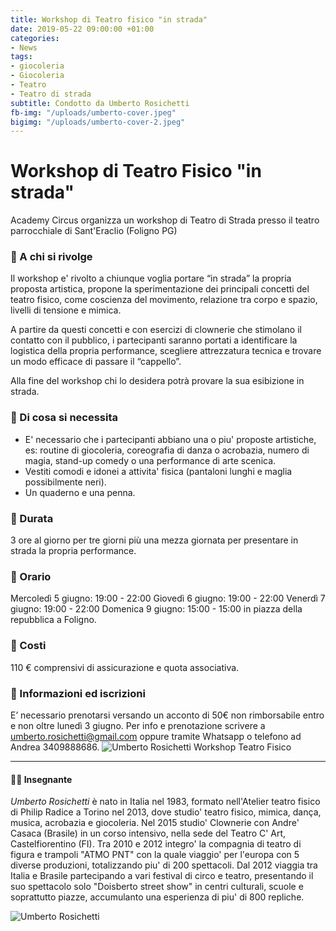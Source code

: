 ```yaml
---
title: Workshop di Teatro fisico "in strada"
date: 2019-05-22 09:00:00 +01:00
categories:
- News
tags:
- giocoleria
- Giocoleria
- Teatro
- Teatro di strada
subtitle: Condotto da Umberto Rosichetti
fb-img: "/uploads/umberto-cover.jpeg"
bigimg: "/uploads/umberto-cover-2.jpeg"
---
```


# Workshop di Teatro Fisico "in strada"
Academy Circus organizza un workshop di Teatro di Strada presso il teatro parrocchiale di Sant'Eraclio (Foligno PG)

### :circus_tent: A chi si rivolge
Il workshop e' rivolto a chiunque voglia portare “in strada” la propria proposta artistica, propone la sperimentazione dei principali concetti del teatro fisico, come coscienza del movimento, relazione tra corpo e spazio, livelli di tensione e mimica. 

A partire da questi concetti e con esercizi di clownerie che stimolano il contatto con il pubblico, i partecipanti saranno portati a identificare la logistica della propria performance, scegliere attrezzatura tecnica e trovare un modo efficace di passare il “cappello”. 

Alla fine del workshop chi lo desidera potrà provare la sua esibizione in strada.

### :circus_tent: Di cosa si necessita
- E' necessario che i partecipanti abbiano una o piu' proposte artistiche, es: routine di giocoleria, coreografia di danza o acrobazia, numero di magia, stand-up comedy o una performance di arte scenica.
- Vestiti comodi e idonei a attivita' fisica (pantaloni lunghi e maglia possibilmente neri).
- Un quaderno e una penna.

### :circus_tent: Durata
3 ore al giorno per tre giorni più una mezza giornata per presentare in strada la propria performance.

### :circus_tent: Orario
Mercoledì 5 giugno: 19:00 - 22:00
Giovedì 6 giugno: 19:00 - 22:00
Venerdì 7 giugno: 19:00 - 22:00
Domenica 9 giugno: 15:00 - 15:00 in piazza della repubblica a Foligno.

### :circus_tent: Costi
110 € comprensivi di assicurazione e quota associativa.

### :circus_tent: Informazioni ed iscrizioni
E’ necessario prenotarsi versando un acconto di 50€ non rimborsabile entro e non oltre lunedì 3 giugno.
Per info e prenotazione scrivere a umberto.rosichetti@gmail.com oppure tramite Whatsapp o telefono ad Andrea 3409888686.
![Umberto Rosichetti Workshop Teatro Fisico](/uploads/umberto-gruppo.jpeg)

---

#### :man_cartwheeling: Insegnante
*Umberto Rosichetti* è nato in Italia nel 1983, formato nell'Atelier teatro fisico di Philip Radice a Torino nel 2013, dove studio' teatro fisico, mimica, dança, musica, acrobazia e giocoleria. Nel 2015 studio' Clownerie con Andre' Casaca (Brasile) in un corso intensivo, nella sede del Teatro C' Art, Castelfiorentino (FI).
Tra 2010 e 2012 integro' la compagnia di teatro di figura e trampoli "ATMO PNT" con la quale viaggio' per l'europa con 5 diverse produzioni, totalizzando piu' di 200 spettacoli.
Dal 2012 viaggia tra Italia e Brasile partecipando a vari festival di circo e teatro, presentando il suo spettacolo solo "Doisberto street show" in centri culturali, scuole e soprattutto piazze, accumulanto una esperienza di piu' di 800 repliche.

![Umberto Rosichetti](/uploads/umberto-cover.jpeg)

